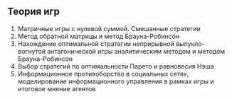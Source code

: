 ## Теория игр

1. Матричные игры с нулевой суммой. Смешанные стратегии
2. Метод обратной матрицы и метод Брауна-Робинсон
3. Нахождение оптимальной стратегии неприрывной выпукло-вогнутой антагонической игры аналитическим методом и методом Брауна-Робинсон
4. Выбор стратегий по оптимальности Парето и равновесия Нэша
5. Информационное противоборство в социальных сетях, моделирование информационного управления в рамках игры и итоговое мнение агентов
